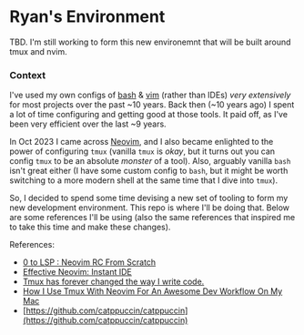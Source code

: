 # Ryan's Environment

TBD. I'm still working to form this new environemnt that will be built around tmux and nvim.

### Context

I've used my own configs of [bash](https://github.com/acu192/config-bash) & [vim](https://github.com/acu192/config-vim) (rather than IDEs) _very extensively_ for most projects over the past ~10 years. Back then (~10 years ago) I spent a lot of time configuring and getting good at those tools. It paid off, as I've been very efficient over the last ~9 years.

In Oct 2023 I came across [Neovim](https://github.com/neovim/neovim), and I also became enlighted to the power of configuring `tmux` (vanilla `tmux` is _okay_, but it turns out you can config `tmux` to be an absolute _monster_ of a tool). Also, arguably vanilla `bash` isn't great either (I have some custom config to `bash`, but it might be worth switching to a more modern shell at the same time that I dive into `tmux`).

So, I decided to spend some time devising a new set of tooling to form my new development environment. This repo is where I'll be doing that. Below are some references I'll be using (also the same references that inspired me to take this time and make these changes).

References:
- [0 to LSP : Neovim RC From Scratch](https://youtu.be/w7i4amO_zaE?si=hENKCR4plBRDahCa)
- [Effective Neovim: Instant IDE](https://youtu.be/stqUbv-5u2s?si=VZr16nnGmlm160GL)
- [Tmux has forever changed the way I write code.](https://youtu.be/DzNmUNvnB04?si=yRdO38tunEpp41yO)
- [How I Use Tmux With Neovim For An Awesome Dev Workflow On My Mac](https://youtu.be/U-omALWIBos?si=l9YqiBjJx35X92ii)
- [https://github.com/catppuccin/catppuccin](https://github.com/catppuccin/catppuccin)
